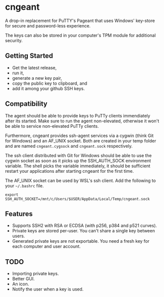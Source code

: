 # cngeant

A drop-in replacement for PuTTY's Pageant that uses Windows'
key-store for secure and password-less experience.

The keys can also be stored in your computer's TPM module
for additional security.

## Getting Started

* Get the latest release,
* run it,
* generate a new key pair,
* copy the public key to clipboard, and
* add it among your github SSH keys.

## Compatibility

The agent should be able to provide keys to PuTTy clients immendiately
after its started. Make sure to run the agent non-elevated, otherwise
it won't be able to service non-elevated PuTTy clients.

Furthermore, cngeant provides ssh-agent services via
a cygwin (think Git for Windows) and an AF_UNIX socket.
Both are created in your temp folder and are named `cngeant.cygsock`
and `cngeant.sock` respectively.

The ssh client distributed with Git for Windows should be able to use the cygwin
socket as soon as it picks up the SSH_AUTH_SOCK environment variable.
The shell picks the variable immediately, it should be sufficient restart your
applications after starting cngeant for the first time.

The AF_UNIX socket can be used by WSL's ssh client. Add the following to your
`~/.bashrc` file.

    export SSH_AUTH_SOCKET=/mnt/c/Users/$USER/AppData/Local/Temp/cngeant.sock

## Features

* Supports SSH2 with RSA or ECDSA (with p256, p384 and p521 curves).
* Private keys are stored per-user. You can't share
  a single key between users.
* Generated private keys are not exportable. You need a fresh key
  for each computer and user account.

## TODO

* Importing private keys.
* Better GUI.
* An icon.
* Notify the user when a key is used.
